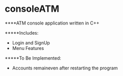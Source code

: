 # consoleATM

****ATM console application written in C++

*****Includes:
- Login and SignUp
- Menu Features

*****To Be Implemented:
- Accounts remaineven after restarting the program
